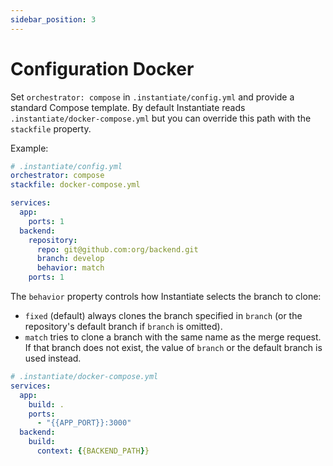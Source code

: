 ```yaml
---
sidebar_position: 3
---
```


# Configuration Docker

Set `orchestrator: compose` in `.instantiate/config.yml` and provide a standard Compose template. By default Instantiate reads `.instantiate/docker-compose.yml` but you can override this path with the `stackfile` property.

Example:

```yaml
# .instantiate/config.yml
orchestrator: compose
stackfile: docker-compose.yml

services:
  app:
    ports: 1
  backend:
    repository:
      repo: git@github.com:org/backend.git
      branch: develop
      behavior: match
    ports: 1
```

The `behavior` property controls how Instantiate selects the branch to clone:

- `fixed` (default) always clones the branch specified in `branch` (or the repository's default branch if `branch` is omitted).
- `match` tries to clone a branch with the same name as the merge request. If that branch does not exist, the value of `branch` or the default branch is used instead.

```yaml
# .instantiate/docker-compose.yml
services:
  app:
    build: .
    ports:
      - "{{APP_PORT}}:3000"
  backend:
    build:
      context: {{BACKEND_PATH}}
```
